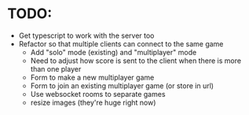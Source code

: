 # TODO:
- Get typescript to work with the server too
- Refactor so that multiple clients can connect to the same game
  - Add "solo" mode (existing) and "multiplayer" mode
  - Need to adjust how score is sent to the client when there is more than one player
  - Form to make a new multiplayer game
  - Form to join an existing multiplayer game (or store in url)
  - Use websocket rooms to separate games
  - resize images (they're huge right now)